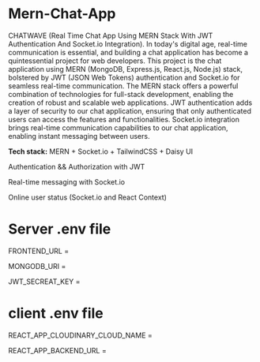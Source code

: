 # Mern-Chat-App
CHATWAVE (Real Time Chat App Using MERN Stack With JWT Authentication And  Socket.io Integration).
In today's digital age, real-time communication is essential, and building a chat application has become a quintessential project for web developers. This project is the chat application using MERN (MongoDB, Express.js, React.js, Node.js) stack, bolstered by JWT (JSON Web Tokens) authentication and Socket.io for seamless real-time communication.
The MERN stack offers a powerful combination of technologies for full-stack development, enabling the creation of robust and scalable web applications.
JWT authentication adds a layer of security to our chat application, ensuring that only authenticated users can access the features and functionalities.
Socket.io integration brings real-time communication capabilities to our chat application, enabling instant messaging between users.

<b>Tech stack:</b> MERN + Socket.io + TailwindCSS + Daisy UI

Authentication && Authorization with JWT

Real-time messaging with Socket.io

Online user status (Socket.io and React Context)

# Server .env file

FRONTEND_URL = <Frontend URL>

MONGODB_URI = <Mongodb URI>

JWT_SECREAT_KEY = <JWT Secreat Key>

# client .env file

REACT_APP_CLOUDINARY_CLOUD_NAME = <Cloudinary cloud name>

REACT_APP_BACKEND_URL = <Backend URL>
